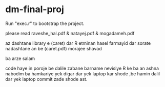 # dm-final-proj

Run "exec.r" to bootstrap the project.

please read raveshe_hal.pdf & natayej.pdf & mogadameh.pdf

az dashtane library e (caret) dar R etminan hasel farmayid 
dar sorate nadashtane an be (caret.pdf) morajee shavad




ba arze salam

code haye in poroje be dalile zabane barname nevisiye R ke ba an ashna nabodim 
ba hamkariye yek digar dar yek laptop kar shode ,be hamin dalil dar yek laptop 
commit zade shode ast.
